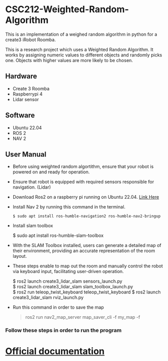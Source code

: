 # CSC212-Weighted-Random-Algorithm
This is an implementation of a weighed random algorithm in python for a create3 iRobot Roomba.

This is a research project which uses a Weighted Random Algorithm. It works by assigning numeric values to different objects and randomly picks one. Objects with higher 
values are more likely to be chosen. 

## Hardware
- Create 3 Roomba
- Raspberrypi 4
- Lidar sensor

## Software
- Ubuntu 22.04
- ROS 2
- NAV 2

## User Manual 
- Before using weighted random algortithm, ensure that your robot is powered on and ready for operation.  
- Ensure that robot is equipped with required sensors responsible for navigation.  (Lidar)
- Download Ros2 on a raspberry pi running on Ubuntu 22.04. [Link Here](https://docs.ros.org/en/crystal/Installation/Linux-Install-Binary.html)
- Install Nav 2 by running this command in the terminal.
  
      $ sudo apt install ros-humble-navigation2 ros-humble-nav2-bringup

- Install slam toolbox

    $ sudo apt install ros-humble-slam-toolbox

- With the SLAM Toolbox installed, users can generate a detailed map of their environment, providing an accurate representation of the room layout.

- These steps enable to map out the room and manually control the robot via keyboard input, facilitating user-driven operation.
   >
    $ ros2 launch create3_lidar_slam sensors_launch.py  
    $ ros2 launch create3_lidar_slam slam_toolbox_launch.py  
    $ ros2 run teleop_twist_keyboard teleop_twist_keyboard
    $ ros2 launch create3_lidar_slam rviz_launch.py
   >

- Run this command in order to save the map

  > ros2 run nav2_map_server map_saver_cli -f my_map -f

### Follow these steps in order to run the program

# [Official documentation](https://newdocu.netlify.app/)
